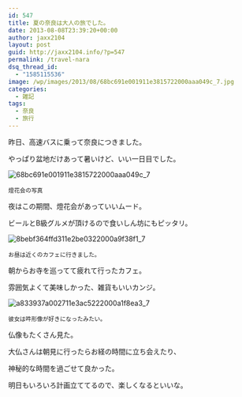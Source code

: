 ```yaml
---
id: 547
title: 夏の奈良は大人の旅でした。
date: 2013-08-08T23:39:20+00:00
author: jaxx2104
layout: post
guid: http://jaxx2104.info/?p=547
permalink: /travel-nara
dsq_thread_id:
  - "1585115536"
image: /wp/images/2013/08/68bc691e001911e3815722000aaa049c_7.jpg
categories:
  - 雑記
tags:
  - 奈良
  - 旅行
---
```

昨日、高速バスに乗って奈良につきました。

やっぱり盆地だけあって暑いけど、いい一日目でした。

<img class="img-rounded aligncenter size-large wp-image-548" alt="68bc691e001911e3815722000aaa049c_7" src="/images/2013/08/68bc691e001911e3815722000aaa049c_7-500x500.jpg" srcset="/images/2013/08/68bc691e001911e3815722000aaa049c_7-500x500.jpg 500w, /images/2013/08/68bc691e001911e3815722000aaa049c_7-150x150.jpg 150w, /images/2013/08/68bc691e001911e3815722000aaa049c_7-300x300.jpg 300w, /images/2013/08/68bc691e001911e3815722000aaa049c_7.jpg 612w" sizes="(max-width: 500px) 100vw, 500px" />

<!--more-->
  
<small>燈花会の写真</small>

夜はこの期間、燈花会があっていいムード。

ビールとB級グルメが頂けるので食いしん坊にもピッタリ。



<img class="img-rounded aligncenter size-large wp-image-549" alt="8bebf364ffd311e2be0322000a9f38f1_7" src="/images/2013/08/8bebf364ffd311e2be0322000a9f38f1_7-500x500.jpg" srcset="/images/2013/08/8bebf364ffd311e2be0322000a9f38f1_7-500x500.jpg 500w, /images/2013/08/8bebf364ffd311e2be0322000a9f38f1_7-150x150.jpg 150w, /images/2013/08/8bebf364ffd311e2be0322000a9f38f1_7-300x300.jpg 300w, /images/2013/08/8bebf364ffd311e2be0322000a9f38f1_7.jpg 612w" sizes="(max-width: 500px) 100vw, 500px" />

<small>お昼は近くのカフェに行きました。</small>

朝からお寺を巡ってて疲れて行ったカフェ。

雰囲気よくて美味しかった、雑貨もいいカンジ。

<img class="img-rounded aligncenter size-large wp-image-550" alt="a833937a002711e3ac5222000a1f8ea3_7" src="/images/2013/08/a833937a002711e3ac5222000a1f8ea3_7-500x500.jpg" srcset="/images/2013/08/a833937a002711e3ac5222000a1f8ea3_7-500x500.jpg 500w, /images/2013/08/a833937a002711e3ac5222000a1f8ea3_7-150x150.jpg 150w, /images/2013/08/a833937a002711e3ac5222000a1f8ea3_7-300x300.jpg 300w, /images/2013/08/a833937a002711e3ac5222000a1f8ea3_7.jpg 612w" sizes="(max-width: 500px) 100vw, 500px" />

<small>彼女は吽形像が好きになったみたい。</small>

仏像もたくさん見た。

大仏さんは朝見に行ったらお経の時間に立ち会えたり、

神秘的な時間を過ごせて良かった。

明日もいろいろ計画立ててるので、楽しくなるといいな。
